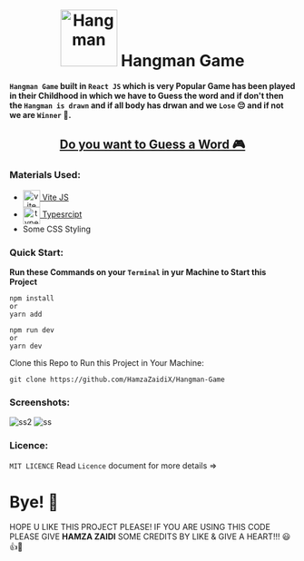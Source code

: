 <h1 align="center"><img src="https://user-images.githubusercontent.com/52501040/200029377-d1fead14-5754-43a3-afa5-753be6fc4e09.png" alt="Hangman" width="100px" height="100px"/> Hangman Game</h1>

**`Hangman Game` built in `React JS` which is very Popular Game has been played in their Childhood in which we have to Guess the word and if don't then the `Hangman is drawn` and if all body has drwan and we `Lose` 😔 and if not we are `Winner` 🥇.** 

<h2 align="center"><a href="/" target="_blank">Do you want to Guess a Word 🎮</a></h2>

### Materials Used:

- <a  align="center" href="https://vitejs.dev/" target="_blank"><img align="center" src="https://cdn.worldvectorlogo.com/logos/vitejs.svg" width="30px" height="30px" alt="vite js" /> Vite JS</a> 
- <a  align="center" href="https://www.typescriptlang.org/" target="_blank"><img align="center" src="https://cdn.worldvectorlogo.com/logos/typescript.svg" width="30px" height="30px" alt="typescript" /> Typesrcipt</a>
- Some CSS Styling

### Quick Start:

**Run these Commands on your `Terminal` in yur Machine to Start this Project**
```
npm install
or
yarn add
```
```
npm run dev
or
yarn dev
```
Clone this Repo to Run this Project in Your Machine:
```
git clone https://github.com/HamzaZaidiX/Hangman-Game
```

### Screenshots:

![ss2](https://user-images.githubusercontent.com/52501040/200028477-0da0f408-bec2-4d8c-a301-025e4966e47a.PNG)
![ss](https://user-images.githubusercontent.com/52501040/200028463-84a6e8bd-e771-4724-a2c7-70f1bcbed8e0.PNG)

### Licence:

`MIT LICENCE` Read `Licence` document for more details =>

# Bye! 👋

HOPE U LIKE THIS PROJECT PLEASE! IF YOU ARE USING THIS CODE PLEASE GIVE **HAMZA ZAIDI** SOME CREDITS BY LIKE & GIVE A HEART!!! 😃👍💛
